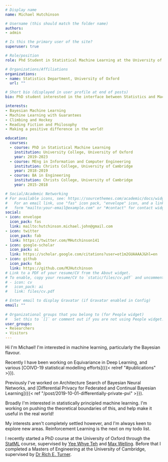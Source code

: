 ```yaml
---
# Display name
name: Michael Hutchinson

# Username (this should match the folder name)
authors:
- admin

# Is this the primary user of the site?
superuser: true

# Role/position
role: Phd Student in Statistical Machine Learning at the University of Oxford

# Organizations/Affiliations
organizations:
- name: Statistics Department, University of Oxford
  url: ""

# Short bio (displayed in user profile at end of posts)
bio: PhD student interested in the interface between Statistics and Machine Learning, in particular uncertainly in prediction and decision making.

interests:
- Bayesian Machine Learning
- Machine Learning with Guarantees
- Climbing and Hockey
- Reading Fiction and Philosophy
- Making a positive difference in the world!

education:
  courses:
  - course: PhD in Statistical Machine Learning
    institution: University College, University of Oxford
    year: 2019-2023
  - course: MEng in Information and Computer Engineering
    institution: Christs College, University of Cambridge
    year: 2018-2019
  - course: BA in Engineering
    institution: Christs College, University of Cambridge
    year: 2015-2018

# Social/Academic Networking
# For available icons, see: https://sourcethemes.com/academic/docs/widgets/#icons
#   For an email link, use "fas" icon pack, "envelope" icon, and a link in the
#   form "mailto:your-email@example.com" or "#contact" for contact widget.
social:
- icon: envelope
  icon_pack: fas
  link: mailto:hutchinson.michael.john@gmail.com
- icon: twitter
  icon_pack: fab
  link: https://twitter.com/MHutchinson141
- icon: google-scholar
  icon_pack: ai
  link: https://scholar.google.com/citations?user=ot1m2GUAAAAJ&hl=en
- icon: github
  icon_pack: fab
  link: https://github.com/MJHutchinson
# Link to a PDF of your resume/CV from the About widget.
# To enable, copy your resume/CV to `static/files/cv.pdf` and uncomment the lines below.  
# - icon: cv
#   icon_pack: ai
#   link: files/cv.pdf

# Enter email to display Gravatar (if Gravatar enabled in Config)
email: ""
  
# Organizational groups that you belong to (for People widget)
#   Set this to `[]` or comment out if you are not using People widget.  
user_groups:
- Researchers
- Visitors
---
```


Hi I'm Michael! I'm interested in machine learning, particularly the Bayesian flavour.

Recently I have been working on Equivariance in Deep Learning, and various [COIVD-19 statistical modelling efforts]({{< relref "#publications" >}}). 

Previously I've worked on Architecture Search of Bayesian Neural Networks, and [Differential Privacy for Federated and Continual Bayesian Learning]({{< ref "/post/2019-10-01-differentially-private-pvi" >}}).

Broadly I'm interested in statistically principled machine learning. I'm working on pushing the theoretical boundaries of this, and help make it useful in the real world!

My interests aren't completely settled however, and I'm always keen to explore new areas. Reinforcement Learning is the next on my todo list.

I recently started a PhD course at the University of Oxford through the [StatML](https://statml.io/) course, supervised by [Yee Whye Teh](http://www.stats.ox.ac.uk/~teh/) and [Max Welling](https://staff.fnwi.uva.nl/m.welling/). Before that I completed a Masters of Engineering at the University of Cambridge, supervised by [Dr Rich E. Turner](http://cbl.eng.cam.ac.uk/Public/Turner/Turner).